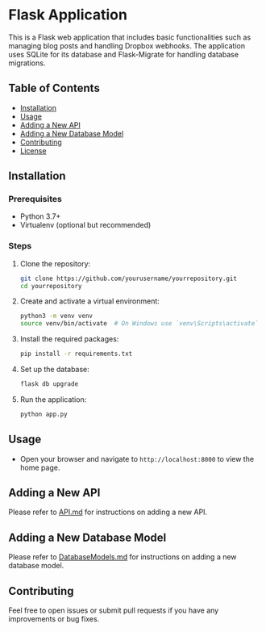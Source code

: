 # Flask Application

This is a Flask web application that includes basic functionalities such as managing blog posts and handling Dropbox webhooks. The application uses SQLite for its database and Flask-Migrate for handling database migrations.

## Table of Contents

- [Installation](#installation)
- [Usage](#usage)
- [Adding a New API](#adding-a-new-api)
- [Adding a New Database Model](#adding-a-new-database-model)
- [Contributing](#contributing)
- [License](#license)

## Installation

### Prerequisites

- Python 3.7+
- Virtualenv (optional but recommended)

### Steps

1. Clone the repository:
    ```bash
    git clone https://github.com/yourusername/yourrepository.git
    cd yourrepository
    ```

2. Create and activate a virtual environment:
    ```bash
    python3 -m venv venv
    source venv/bin/activate  # On Windows use `venv\Scripts\activate`
    ```

3. Install the required packages:
    ```bash
    pip install -r requirements.txt
    ```

4. Set up the database:
    ```bash
    flask db upgrade
    ```

5. Run the application:
    ```bash
    python app.py
    ```

## Usage

- Open your browser and navigate to `http://localhost:8000` to view the home page.

## Adding a New API

Please refer to [API.md](API.md) for instructions on adding a new API.

## Adding a New Database Model

Please refer to [DatabaseModels.md](DatabaseModels.md) for instructions on adding a new database model.

## Contributing

Feel free to open issues or submit pull requests if you have any improvements or bug fixes.
